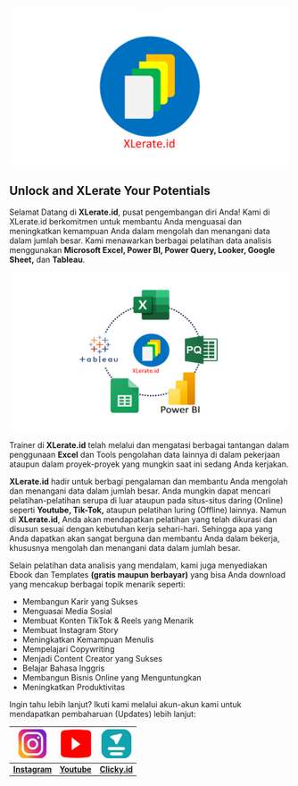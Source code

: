 ![](LogoXLerateid.png)

## Unlock and XLerate Your Potentials 

Selamat Datang di **XLerate.id**, pusat pengembangan diri Anda!
Kami di XLerate.id berkomitmen untuk membantu Anda menguasai dan meningkatkan kemampuan Anda dalam mengolah dan menangani data dalam jumlah besar. Kami menawarkan berbagai pelatihan data analisis menggunakan **Microsoft Excel, Power BI, Power Query, Looker, Google Sheet,** dan **Tableau**.

![](JenisPelatihan1.png)

Trainer di **XLerate.id** telah melalui dan mengatasi berbagai tantangan dalam penggunaan **Excel** dan Tools pengolahan data lainnya di dalam pekerjaan ataupun dalam proyek-proyek yang mungkin saat ini sedang Anda kerjakan.

**XLerate.id** hadir untuk berbagi pengalaman dan membantu Anda mengolah dan menangani data dalam jumlah besar. Anda mungkin dapat mencari pelatihan-pelatihan serupa di luar ataupun pada situs-situs daring (Online) seperti **Youtube, Tik-Tok,** ataupun pelatihan luring (Offline) lainnya. Namun di **XLerate.id**, Anda akan mendapatkan pelatihan yang telah dikurasi dan disusun sesuai dengan kebutuhan kerja sehari-hari. Sehingga apa yang Anda dapatkan akan sangat berguna dan membantu Anda dalam bekerja, khususnya mengolah dan menangani data dalam jumlah besar.

Selain pelatihan data analisis yang mendalam, kami juga menyediakan Ebook dan Templates **(gratis maupun berbayar)** yang bisa Anda download yang mencakup berbagai topik menarik seperti:

- Membangun Karir yang Sukses
- Menguasai Media Sosial
- Membuat Konten TikTok & Reels yang Menarik
- Membuat Instagram Story
- Meningkatkan Kemampuan Menulis
- Mempelajari Copywriting
- Menjadi Content Creator yang Sukses
- Belajar Bahasa Inggris
- Membangun Bisnis Online yang Menguntungkan
- Meningkatkan Produktivitas

Ingin tahu lebih lanjut? Ikuti kami melalui akun-akun kami untuk mendapatkan pembaharuan (Updates) lebih lanjut:


| ![](XLerateidIG.png) | ![](XLerateidYT.png) | ![](XLerateidClicky.png) |
| ------ | ------ | ------ |
| [**Instagram**](https://www.instagram.com/xlerate.id/) | [**Youtube**](https://www.youtube.com/@xlerateid) | [**Clicky.id**](https://clicky.id/xlerate-id) |
